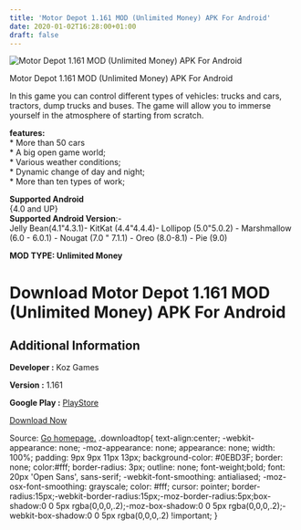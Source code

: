 ```yaml
---
title: 'Motor Depot 1.161 MOD (Unlimited Money) APK For Android'
date: 2020-01-02T16:28:00+01:00
draft: false
---
```


![Motor Depot 1.161 MOD (Unlimited Money) APK For Android](https://i0.wp.com/apkhome.net/wp-content/uploads/2020/01/Motor-Depot-1.161-MOD-Unlimited-Money.png "Motor Depot 1.161 MOD (Unlimited Money) APK For Android")

  

Motor Depot 1.161 MOD (Unlimited Money) APK For Android

In this game you can control different types of vehicles: trucks and cars, tractors, dump trucks and buses. The game will allow you to immerse yourself in the atmosphere of starting from scratch.

**features:**  
\* More than 50 cars  
\* A big open game world;  
\* Various weather conditions;  
\* Dynamic change of day and night;  
\* More than ten types of work;

**Supported Android**  
{4.0 and UP}  
**Supported Android Version**:-  
Jelly Bean(4.1"4.3.1)- KitKat (4.4"4.4.4)- Lollipop (5.0"5.0.2) - Marshmallow (6.0 - 6.0.1) - Nougat (7.0 " 7.1.1) - Oreo (8.0-8.1) - Pie (9.0)

**MOD TYPE: Unlimited Money**

Download Motor Depot 1.161 MOD (Unlimited Money) APK For Android
================================================================

Additional Information
----------------------

**Developer :** Koz Games

**Version :** 1.161

**Google Play :** [PlayStore](https://play.google.com/store/apps/details?id=com.kozgames.motordepot)

  

[Download Now](https://store4app.co/post/motor-depot-1-161-mod-unlimited-money-apk-for-android_1577978873)

  
Source: [Go homepage.](https://store4app.co/post/motor-depot-1-161-mod-unlimited-money-apk-for-android_1577978873) .downloadtop{ text-align:center; -webkit-appearance: none; -moz-appearance: none; appearance: none; width: 100%; padding: 9px 9px 11px 13px; background-color: #0EBD3F; border: none; color:#fff; border-radius: 3px; outline: none; font-weight;bold; font: 20px 'Open Sans', sans-serif; -webkit-font-smoothing: antialiased; -moz-osx-font-smoothing: grayscale; color: #fff; cursor: pointer; border-radius:15px;-webkit-border-radius:15px;-moz-border-radius:5px;box-shadow:0 0 5px rgba(0,0,0,.2);-moz-box-shadow:0 0 5px rgba(0,0,0,.2);-webkit-box-shadow:0 0 5px rgba(0,0,0,.2) !important; }